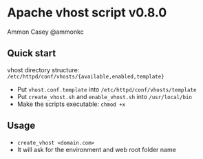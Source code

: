 # Apache vhost script v0.8.0

Ammon Casey @ammonkc


## Quick start

vhost directory structure: `/etc/httpd/conf/vhosts/{available,enabled,template}`

* Put `vhost.conf.template` into `/etc/httpd/conf/vhosts/template`
* Put `create_vhost.sh` and `enable_vhost.sh` into `/usr/local/bin`
* Make the scripts executable: `chmod +x`

## Usage

* `create_vhost <domain.com>`
* It will ask for the environment and web root folder name

